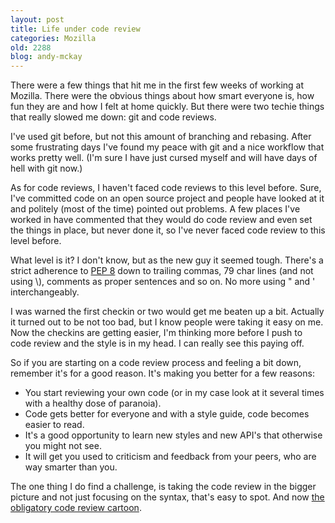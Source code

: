 ```yaml
---
layout: post
title: Life under code review
categories: Mozilla
old: 2288
blog: andy-mckay
---
```

<p>There were a few things that hit me in the first few weeks of working at Mozilla. There were the obvious things about how smart everyone is, how fun they are and how I felt at home quickly. But there were two techie things that really slowed me down: git and code reviews.</p>
<p>I've used git before, but not this amount of branching and rebasing. After some frustrating days I've found my peace with git and a nice workflow that works pretty well. (I'm sure I have just cursed myself and will have days of hell with git now.)</p>
<p>As for code reviews, I haven't faced code reviews to this level before. Sure, I've committed code on an open source project and people have looked at it and politely (most of the time) pointed out problems. A few places I've worked in have commented that they would do code review and even set the things in place, but never done it, so I've never faced code review to this level before.</p>
<p>What level is it? I don't know, but as the new guy it seemed tough. There's a strict adherence to <a href="http://www.python.org/dev/peps/pep-0008/">PEP 8</a> down to trailing commas, 79 char lines (and not using \), comments as proper sentences and so on. No more using " and ' interchangeably.</p>
<p>I was warned the first checkin or two would get me beaten up a bit. Actually it turned out to be not too bad, but I know people were taking it easy on me. Now the checkins are getting easier, I'm thinking more before I push to code review and the style is in my head. I can really see this paying off.</p>
<p>So if you are starting on a code review process and feeling a bit down, remember it's for a good reason. It's making you better for a few reasons:</p>
<ul>
<li>You start reviewing your own code (or in my case look at it several times with a healthy dose of paranoia).</li>
<li>Code gets better for everyone and with a style guide, code becomes easier to read.</li>
<li>It's a good opportunity to learn new styles and new API's that otherwise you might not see.</li>
<li>It will get you used to criticism and feedback from your peers, who are way smarter than you.</li>
</ul>
<p>The one thing I do find a challenge, is taking the code review in the bigger picture and not just focusing on the syntax, that's easy to spot. And now <a href="http://www.osnews.com/story/19266/WTFs_m">the obligatory code review cartoon</a>.</p>